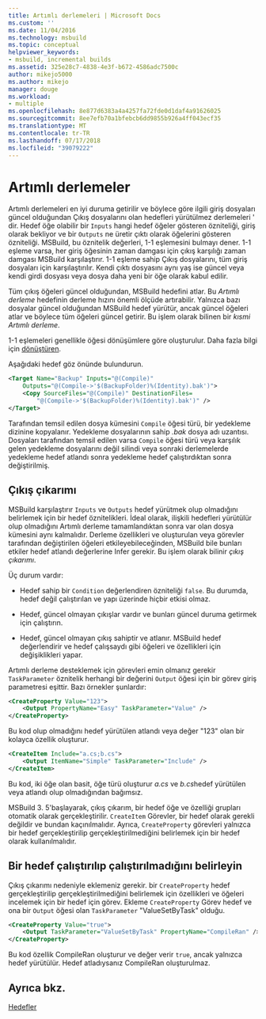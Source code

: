 ```yaml
---
title: Artımlı derlemeleri | Microsoft Docs
ms.custom: ''
ms.date: 11/04/2016
ms.technology: msbuild
ms.topic: conceptual
helpviewer_keywords:
- msbuild, incremental builds
ms.assetid: 325e28c7-4838-4e3f-b672-4586adc7500c
author: mikejo5000
ms.author: mikejo
manager: douge
ms.workload:
- multiple
ms.openlocfilehash: 8e877d6383a4a4257fa72fde0d1daf4a91626025
ms.sourcegitcommit: 8ee7efb70a1bfebcb6dd9855b926a4ff043ecf35
ms.translationtype: MT
ms.contentlocale: tr-TR
ms.lasthandoff: 07/17/2018
ms.locfileid: "39079222"
---
```

# <a name="incremental-builds"></a>Artımlı derlemeler
Artımlı derlemeleri en iyi duruma getirilir ve böylece göre ilgili giriş dosyaları güncel olduğundan Çıkış dosyalarını olan hedefleri yürütülmez derlemeleri ' dir. Hedef öğe olabilir bir `Inputs` hangi hedef öğeler gösteren özniteliği, giriş olarak bekliyor ve bir `Outputs` ne üretir çıktı olarak öğelerini gösteren özniteliği. MSBuild, bu öznitelik değerleri, 1-1 eşlemesini bulmayı dener. 1-1 eşleme varsa, her giriş öğesinin zaman damgası için çıkış karşılığı zaman damgası MSBuild karşılaştırır. 1-1 eşleme sahip Çıkış dosyalarını, tüm giriş dosyaları için karşılaştırılır. Kendi çıktı dosyasını aynı yaş ise güncel veya kendi girdi dosyası veya dosya daha yeni bir öğe olarak kabul edilir.  
  
 Tüm çıkış öğeleri güncel olduğundan, MSBuild hedefini atlar. Bu *Artımlı derleme* hedefinin derleme hızını önemli ölçüde artırabilir. Yalnızca bazı dosyalar güncel olduğundan MSBuild hedef yürütür, ancak güncel öğeleri atlar ve böylece tüm öğeleri güncel getirir. Bu işlem olarak bilinen bir *kısmi Artımlı derleme*.  
  
 1-1 eşlemeleri genellikle öğesi dönüşümlere göre oluşturulur. Daha fazla bilgi için [dönüştüren](../msbuild/msbuild-transforms.md).  
  
 Aşağıdaki hedef göz önünde bulundurun.  
  
```xml  
<Target Name="Backup" Inputs="@(Compile)"   
    Outputs="@(Compile->'$(BackupFolder)%(Identity).bak')">  
    <Copy SourceFiles="@(Compile)" DestinationFiles=  
        "@(Compile->'$(BackupFolder)%(Identity).bak')" />  
</Target>  
```  
  
 Tarafından temsil edilen dosya kümesini `Compile` öğesi türü, bir yedekleme dizinine kopyalanır. Yedekleme dosyalarının sahip *.bak* dosya adı uzantısı. Dosyaları tarafından temsil edilen varsa `Compile` öğesi türü veya karşılık gelen yedekleme dosyalarını değil silindi veya sonraki derlemelerde yedekleme hedef atlandı sonra yedekleme hedef çalıştırdıktan sonra değiştirilmiş.  
  
## <a name="output-inference"></a>Çıkış çıkarımı  
 MSBuild karşılaştırır `Inputs` ve `Outputs` hedef yürütmek olup olmadığını belirlemek için bir hedef öznitelikleri. İdeal olarak, ilişkili hedefleri yürütülür olup olmadığını Artımlı derleme tamamlandıktan sonra var olan dosya kümesini aynı kalmalıdır. Derleme özellikleri ve oluşturulan veya görevler tarafından değiştirilen öğeleri etkileyebileceğinden, MSBuild bile bunları etkiler hedef atlandı değerlerine Infer gerekir. Bu işlem olarak bilinir *çıkış çıkarımı*.  
  
 Üç durum vardır:  
  
-   Hedef sahip bir `Condition` değerlendiren özniteliği `false`. Bu durumda, hedef değil çalıştırılan ve yapı üzerinde hiçbir etkisi olmaz.  
  
-   Hedef, güncel olmayan çıkışlar vardır ve bunları güncel duruma getirmek için çalıştırın.  
  
-   Hedef, güncel olmayan çıkış sahiptir ve atlanır. MSBuild hedef değerlendirir ve hedef çalışsaydı gibi öğeleri ve özellikleri için değişiklikleri yapar.  

Artımlı derleme desteklemek için görevleri emin olmanız gerekir `TaskParameter` öznitelik herhangi bir değerini `Output` öğesi için bir görev giriş parametresi eşittir. Bazı örnekler şunlardır:  
  
```xml  
<CreateProperty Value="123">  
    <Output PropertyName="Easy" TaskParameter="Value" />  
</CreateProperty>  
```  
  
 Bu kod olup olmadığını hedef yürütülen atlandı veya değer "123" olan bir kolayca özellik oluşturur.  
  
```xml  
<CreateItem Include="a.cs;b.cs">  
    <Output ItemName="Simple" TaskParameter="Include" />  
</CreateItem>  
```  
  
 Bu kod, iki öğe olan basit, öğe türü oluşturur *a.cs* ve *b.cs*hedef yürütülen veya atlandı olup olmadığından bağımsız.  
  
 MSBuild 3. 5'başlayarak, çıkış çıkarım, bir hedef öğe ve özelliği grupları otomatik olarak gerçekleştirilir. `CreateItem` Görevler, bir hedef olarak gerekli değildir ve bundan kaçınılmalıdır. Ayrıca, `CreateProperty` görevleri yalnızca bir hedef gerçekleştirilip gerçekleştirilmediğini belirlemek için bir hedef olarak kullanılmalıdır.  
  
## <a name="determine-whether-a-target-has-been-run"></a>Bir hedef çalıştırılıp çalıştırılmadığını belirleyin  
 Çıkış çıkarımı nedeniyle eklemeniz gerekir. bir `CreateProperty` hedef gerçekleştirilip gerçekleştirilmediğini belirlemek için özellikleri ve öğeleri incelemek için bir hedef için görev. Ekleme `CreateProperty` Görev hedef ve ona bir `Output` öğesi olan `TaskParameter` "ValueSetByTask" olduğu.  
  
```xml  
<CreateProperty Value="true">  
    <Output TaskParameter="ValueSetByTask" PropertyName="CompileRan" />  
</CreateProperty>  
```  
  
 Bu kod özellik CompileRan oluşturur ve değer verir `true`, ancak yalnızca hedef yürütülür. Hedef atladıysanız CompileRan oluşturulmaz.  
  
## <a name="see-also"></a>Ayrıca bkz.  
 [Hedefler](../msbuild/msbuild-targets.md)